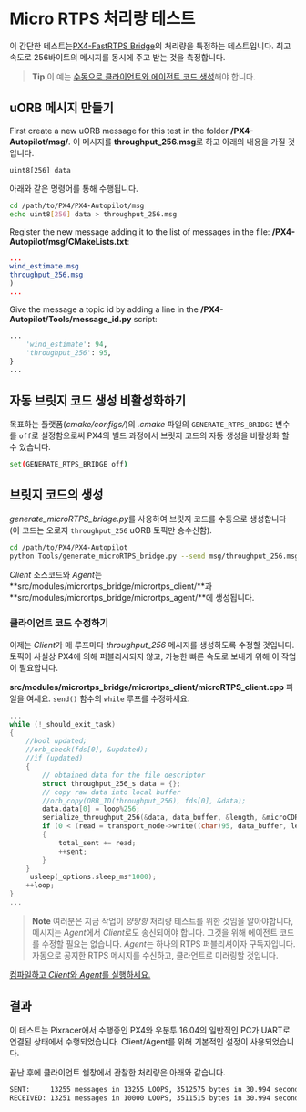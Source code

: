 # Micro RTPS 처리량 테스트

이 간단한 테스트는[PX4-FastRTPS Bridge](../middleware/micrortps.md)의 처리량을 특정하는 테스트입니다. 최고 속도로 256바이트의 메시지를 동시에 주고 받는 것을 측정합니다.

> **Tip** 이 예는 [수동으로 클라이언트와 에이전트 코드 생성](../middleware/micrortps_manual_code_generation.md)해야 합니다.

## uORB 메시지 만들기

First create a new uORB message for this test in the folder **/PX4-Autopilot/msg/**. 이 메시지를 **throughput_256.msg**로 하고 아래의 내용을 가질 것입니다.

```text
uint8[256] data
```

아래와 같은 명령어를 통해 수행됩니다.

```sh
cd /path/to/PX4/PX4-Autopilot/msg
echo uint8[256] data > throughput_256.msg
```

Register the new message adding it to the list of messages in the file: **/PX4-Autopilot/msg/CMakeLists.txt**:

```cmake
...
wind_estimate.msg
throughput_256.msg
)
...
```

Give the message a topic id by adding a line in the **/PX4-Autopilot/Tools/message_id.py** script:

```python
...
    'wind_estimate': 94,
    'throughput_256': 95,
}
...
```

## 자동 브릿지 코드 생성 비활성화하기

목표하는 플랫폼(*cmake/configs/*)의 *.cmake* 파일의 `GENERATE_RTPS_BRIDGE` 변수를 `off`로 설정함으로써 PX4의 빌드 과정에서 브릿지 코드의 자동 생성을 비활성화 할 수 있습니다.

```sh
set(GENERATE_RTPS_BRIDGE off)
```

## 브릿지 코드의 생성

*generate_microRTPS_bridge.py*를 사용하여 브릿지 코드를 수동으로 생성합니다(이 코드는 오로지 `throughput_256` uORB 토픽만 송수신함).

```sh
cd /path/to/PX4/PX4-Autopilot
python Tools/generate_microRTPS_bridge.py --send msg/throughput_256.msg --receive msg/throughput_256.msg
```

*Client* 소스코드와 *Agent*는 **src/modules/micrortps_bridge/micrortps_client/**과 **src/modules/micrortps_bridge/micrortps_agent/**에 생성됩니다.

### 클라이언트 코드 수정하기

이제는 *Client*가 매 루프마다 *throughput_256* 메시지를 생성하도록 수정할 것입니다. 토픽이 사실상 PX4에 의해 퍼블리시되지 않고, 가능한 빠른 속도로 보내기 위해 이 작업이 필요합니다.

**src/modules/micrortps_bridge/micrortps_client/microRTPS_client.cpp** 파일을 여세요. `send()` 함수의 `while` 루프를 수정하세요.

```cpp
...
while (!_should_exit_task)
{
    //bool updated;
    //orb_check(fds[0], &updated);
    //if (updated)
    {
        // obtained data for the file descriptor
        struct throughput_256_s data = {};
        // copy raw data into local buffer
        //orb_copy(ORB_ID(throughput_256), fds[0], &data);
        data.data[0] = loop%256;
        serialize_throughput_256(&data, data_buffer, &length, &microCDRWriter);
        if (0 < (read = transport_node->write((char)95, data_buffer, length)))
        {
            total_sent += read;
            ++sent;
        }
    }
     usleep(_options.sleep_ms*1000);
    ++loop;
}
...
```

> **Note** 여러분은 지금 작업이 *양방향* 처리량 테스트를 위한 것임을 알아야합니다, 메시지는 *Agent*에서 *Client*로도 송신되어야 합니다. 그것을 위해 에이전트 코드를 수정할 필요는 없습니다. *Agent*는 하나의 RTPS 퍼블리셔이자 구독자입니다. 자동으로 공지한 RTPS 메시지를 수신하고, 클라언트로 미러링할 것입니다.

[컴파일하고 *Client*와 *Agent*를 실행하세요.](../middleware/micrortps_manual_code_generation.md#build-and-use-the-code)

## 결과

이 테스트는 Pixracer에서 수행중인 PX4와 우분투 16.04의 일반적인 PC가 UART로 연결된 상태에서 수행되었습니다. Client/Agent를 위해 기본적인 설정이 사용되었습니다.

끝난 후에 클라이언트 쉘창에서 관찰한 처리량은 아래와 같습니다.

```sh
SENT:     13255 messages in 13255 LOOPS, 3512575 bytes in 30.994 seconds - 113.33KB/s
RECEIVED: 13251 messages in 10000 LOOPS, 3511515 bytes in 30.994 seconds - 113.30KB/s
```
